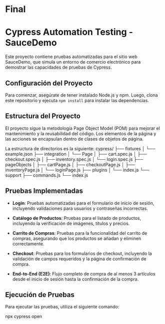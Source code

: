 # Final
# Cypress Automation Testing - SauceDemo

Este proyecto contiene pruebas automatizadas para el sitio web SauceDemo, que simula un entorno de comercio electrónico para demostrar las capacidades de pruebas de Cypress.

## Configuración del Proyecto

Para comenzar, asegúrate de tener instalado Node.js y npm. Luego, clona este repositorio y ejecuta `npm install` para instalar las dependencias.

## Estructura del Proyecto

El proyecto sigue la metodología Page Object Model (POM) para mejorar el mantenimiento y la reusabilidad del código. Los elementos de la página y las acciones se encapsulan dentro de clases de objetos de página.

La estructura de directorios es la siguiente:
cypress/ ├── fixtures │ └── example.json ├── integration │ └── Page │ ├── cart.spec.js │ ├── checkout.spec.js │ ├── inventory.spec.js │ └── login.spec.js ├── pageObjects │ ├── cartPage.js │ ├── checkoutPage.js │ ├── inventoryPage.js │ └── loginPage.js ├── plugins │ └── index.js └── support ├── commands.js └── index.js

## Pruebas Implementadas

- **Login**: Pruebas automatizadas para el formulario de inicio de sesión, incluyendo validaciones para usuarios y contraseñas incorrectas.

- **Catálogo de Productos**: Pruebas para el listado de productos, incluyendo la verificación de imágenes, títulos y precios.

- **Carrito de Compras**: Pruebas para la funcionalidad del carrito de compras, asegurando que los productos se añadan y eliminen correctamente.

- **Checkout**: Pruebas para los formularios de checkout, incluyendo la validación de campos requeridos y la página de confirmación de compra.

- **End-to-End (E2E)**: Flujo completo de compra de al menos 3 artículos desde el inicio de sesión hasta la confirmación de la compra.

## Ejecución de Pruebas

Para ejecutar las pruebas, utiliza el siguiente comando:


npx cypress open